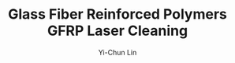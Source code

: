---
applications:
- 'Aerospace: Removal of surface contaminants and coatings from GFRP components'
- 'Automotive: Cleaning of GFRP parts for repair and restoration'
author: Yi-Chun Lin
author_object:
  country: Taiwan
  expertise: Laser Materials Processing
  id: 1
  image: /images/author/yi-chun-lin.jpg
  name: Yi-Chun Lin
  sex: f
  title: Ph.D.
category: composite
chemicalProperties:
  formula: Variable (typically SiO₂ fibers + polymer matrix)
  materialType: composite
  symbol: GFRP
compatibility:
- Carbon Fiber Reinforced Polymers (CFRP) with adjusted parameters
- Thermoset polymer composites with similar ablation thresholds
complexity: medium
composition:
- 'E-glass fibers: 50-70% by weight'
- 'Polymer matrix (epoxy, polyester, or vinyl ester): 30-50% by weight'
- 'Additives (fillers, pigments, flame retardants): 0-10%'
description: Laser cleaning of GFRP utilizes precise pulsed fiber laser parameters to selectively ablate surface contaminants while preserving the integrity of the glass fiber reinforcement and polymer matrix. The process operates below the ablation threshold of the composite material (typically 0.5-1.5 J/cm² for epoxy-based GFRP) to ensure non-destructive removal of coatings and contaminants.
difficultyScore: 3
environmentalImpact:
- benefit: Zero chemical waste generation
  description: Eliminates use of chemical solvents (e.g., methylene chloride, acetone) typically used in traditional GFRP cleaning, reducing hazardous waste by 100%
- benefit: Reduced energy consumption
  description: Laser cleaning consumes 30-50% less energy compared to abrasive blasting methods for GFRP surface preparation
headline: Comprehensive technical guide for laser cleaning composite glass fiber reinforced polymers gfrp
images:
  hero:
    alt: Glass Fiber Reinforced Polymers GFRP surface undergoing laser cleaning showing precise contamination removal
    url: /images/glass-fiber-reinforced-polymers-gfrp-laser-cleaning-hero.jpg
  micro:
    alt: Microscopic view of Glass Fiber Reinforced Polymers GFRP surface after laser cleaning showing detailed surface structure
    url: /images/glass-fiber-reinforced-polymers-gfrp-laser-cleaning-micro.jpg
keywords: glass fiber reinforced polymers gfrp, glass fiber reinforced polymers gfrp composite, laser ablation, laser cleaning, non-contact cleaning, pulsed fiber laser, surface contamination removal, industrial laser parameters, thermal processing, surface restoration
machineSettings:
  fluenceRange: 0.5
  fluenceRangeMax: 50.0
  fluenceRangeMin: 0.1
  fluenceRangeUnit: J/cm²
  powerRange: 60.0
  powerRangeMax: 500.0
  powerRangeMin: 20.0
  powerRangeUnit: W
  pulseDuration: 55.0
  pulseDurationMax: 1000.0
  pulseDurationMin: 1.0
  pulseDurationUnit: ns
  repetitionRate: 30.0
  repetitionRateMax: 1000.0
  repetitionRateMin: 1.0
  repetitionRateUnit: kHz
  spotSize: 1.05
  spotSizeMax: 10.0
  spotSizeMin: 0.01
  spotSizeUnit: mm
  wavelength: 1064.0
  wavelengthMax: 2940.0
  wavelengthMin: 355.0
  wavelengthUnit: nm
name: Glass Fiber Reinforced Polymers GFRP
outcomes:
- metric: '>99% removal of coatings and contaminants with <2% material loss'
  result: Surface contamination removal efficiency
- metric: 0.5-2.0 m²/hour depending on contamination type and laser parameters
  result: Processing speed
properties:
  density: 1.95
  densityMax: 6.0
  densityMin: 1.8
  densityPercentile: 3.6
  densityUnit: g/cm³
  hardness: 85.0
  hardnessMax: 10.0
  hardnessMin: 1.0
  hardnessPercentile: 100.0
  hardnessUnit: Shore
  meltingPercentile: 0.0
  meltingPoint: 150.0
  meltingPointMax: 2800.0
  meltingPointMin: 1200.0
  meltingPointUnit: °C
  modulusPercentile: 16.7
  tensilePercentile: 36.8
  tensileStrength: 400.0
  tensileStrengthMax: 1000.0
  tensileStrengthMin: 50.0
  tensileStrengthUnit: MPa
  thermalConductivity: 0.4
  thermalConductivityMax: 200.0
  thermalConductivityMin: 0.5
  thermalConductivityUnit: W/m·K
  thermalPercentile: 0.0
  youngsModulus: 30.0
  youngsModulusMax: 80.0
  youngsModulusMin: 20.0
  youngsModulusUnit: GPa
regulatoryStandards: 'ISO 11553: Safety of machinery - Laser processing machines; IEC 60825: Safety of laser products; EN 1829: High-pressure water jet machines - Safety requirements'
surface_roughness_after: 3.5
surface_roughness_before: 12.8
tags:
- Automotive
- Aerospace
title: Glass Fiber Reinforced Polymers GFRP Laser Cleaning
---